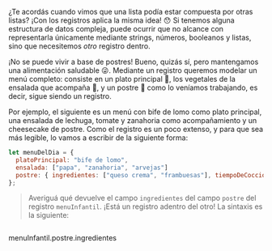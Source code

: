 ¿Te acordás cuando vimos que una lista podía estar compuesta por otras listas? ¡Con los registros aplica la misma idea! :hushed: Si tenemos alguna estructura de datos compleja, puede ocurrir que no alcance con representarla únicamente mediante strings, números, booleanos y listas, sino que necesitemos _otro_ registro dentro.

¡No se puede vivir a base de postres! Bueno, quizás sí, pero mantengamos una alimentación saludable :stuck_out_tongue_winking_eye:. Mediante un registro queremos modelar un menú completo: consiste en un plato principal :curry:, los vegetales de la ensalada que acompaña :tomato:, y un postre :custard: como lo veníamos trabajando, es decir, sigue siendo un registro.

Por ejemplo, el siguiente es un menú con bife de lomo como plato principal, una ensalada de lechuga, tomate y zanahoria como acompañamiento y un cheesecake de postre. Como el registro es un poco extenso, y para que sea más legible, lo vamos a escribir de la siguiente forma:

```javascript
let menuDelDia = {
  platoPrincipal: "bife de lomo",
  ensalada: ["papa", "zanahoria", "arvejas"]
  postre: { ingredientes: ["queso crema", "frambuesas"], tiempoDeCoccion: 80 }
};
```

> Averiguá qué devuelve el campo `ingredientes` del campo `postre` del registro `menuInfantil`. ¡Está un registro adentro del otro! La sintaxis es la siguiente:

> ```javascript
menuInfantil.postre.ingredientes
```
